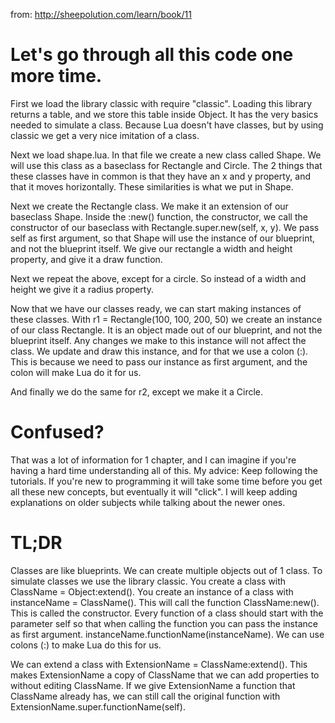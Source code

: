 from: http://sheepolution.com/learn/book/11

# Let's go through all this code one more time.

First we load the library classic with require "classic". Loading this library returns a table, and we store this table inside Object. It has the very basics needed to simulate a class. Because Lua doesn't have classes, but by using classic we get a very nice imitation of a class.

Next we load shape.lua. In that file we create a new class called Shape. We will use this class as a baseclass for Rectangle and Circle. The 2 things that these classes have in common is that they have an x and y property, and that it moves horizontally. These similarities is what we put in Shape.

Next we create the Rectangle class. We make it an extension of our baseclass Shape. Inside the :new() function, the constructor, we call the constructor of our baseclass with Rectangle.super.new(self, x, y). We pass self as first argument, so that Shape will use the instance of our blueprint, and not the blueprint itself. We give our rectangle a width and height property, and give it a draw function.

Next we repeat the above, except for a circle. So instead of a width and height we give it a radius property.

Now that we have our classes ready, we can start making instances of these classes. With r1 = Rectangle(100, 100, 200, 50) we create an instance of our class Rectangle. It is an object made out of our blueprint, and not the blueprint itself. Any changes we make to this instance will not affect the class. We update and draw this instance, and for that we use a colon (:). This is because we need to pass our instance as first argument, and the colon will make Lua do it for us.

And finally we do the same for r2, except we make it a Circle.

# Confused?
That was a lot of information for 1 chapter, and I can imagine if you're having a hard time understanding all of this. My advice: Keep following the tutorials. If you're new to programming it will take some time before you get all these new concepts, but eventually it will "click". I will keep adding explanations on older subjects while talking about the newer ones.

# TL;DR
Classes are like blueprints. We can create multiple objects out of 1 class. To simulate classes we use the library classic. You create a class with ClassName = Object:extend(). You create an instance of a class with instanceName = ClassName(). This will call the function ClassName:new(). This is called the constructor. Every function of a class should start with the parameter self so that when calling the function you can pass the instance as first argument. instanceName.functionName(instanceName). We can use colons (:) to make Lua do this for us.

We can extend a class with ExtensionName = ClassName:extend(). This makes ExtensionName a copy of ClassName that we can add properties to without editing ClassName. If we give ExtensionName a function that ClassName already has, we can still call the original function with ExtensionName.super.functionName(self).

